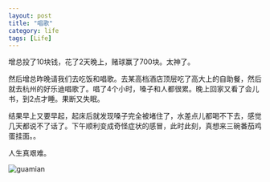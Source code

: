 ```yaml
---
layout: post
title: "唱歌"
category: life
tags: [Life]
---
```


增总投了10块钱，花了2天晚上，赌球赢了700块。太神了。

然后增总昨晚请我们去吃饭和唱歌。去某高档酒店顶层吃了高大上的自助餐，然后就去杭州的好乐迪唱歌了。唱了4个小时，嗓子和人都很累。晚上回家又看了会儿书，到2点才睡。果断又失眠。

结果早上又要早起，起床后就发现嗓子完全被堵住了，水差点儿都喝不下去，感觉几天都说不了话了。下午顺利变成奇怪症状的感冒，此时此刻，真想来三碗番茄鸡蛋挂面。。

人生真艰难。

![guamian][1]

[1]: https://farm3.staticflickr.com/2900/14486733244_09c07c64b6_n.jpg

